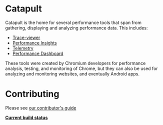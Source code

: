 
<!-- Copyright 2015 The Chromium Authors. All rights reserved.
     Use of this source code is governed by a BSD-style license that can be
     found in the LICENSE file.
-->
Catapult
========

Catapult is the home for several performance tools that span from gathering,
displaying and analyzing performance data. This includes:

 * [Trace-viewer](https://github.com/catapult-project/catapult/blob/master/tracing/README.md)
 * [Performance Insights](https://github.com/catapult-project/catapult/blob/master/perf_insights/README.md)
 * [Telemetry](https://www.chromium.org/developers/telemetry)
 * [Performance Dashboard](https://github.com/catapult-project/catapult/blob/master/dashboard/README.md)

These tools were created by Chromium developers for performance analysis,
testing, and monitoring of Chrome, but they can also be used for analyzing and
monitoring websites, and eventually Android apps.

Contributing
============
Please see [our contributor's guide](https://github.com/catapult-project/catapult/blob/master/CONTRIBUTING.md)

**[Current build status](https://build.chromium.org/p/client.catapult/waterfall)**

